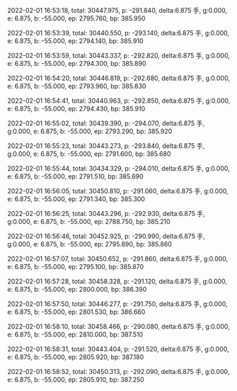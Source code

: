 2022-02-01 16:53:18, total: 30447.975, p: -291.840, delta:6.875 手, g:0.000, e: 6.875, b: -55.000, ep: 2795.760, bp: 385.950

2022-02-01 16:53:39, total: 30440.550, p: -293.140, delta:6.875 手, g:0.000, e: 6.875, b: -55.000, ep: 2794.140, bp: 385.910

2022-02-01 16:53:59, total: 30443.337, p: -292.820, delta:6.875 手, g:0.000, e: 6.875, b: -55.000, ep: 2794.300, bp: 385.890

2022-02-01 16:54:20, total: 30446.819, p: -292.680, delta:6.875 手, g:0.000, e: 6.875, b: -55.000, ep: 2793.960, bp: 385.830

2022-02-01 16:54:41, total: 30440.963, p: -292.850, delta:6.875 手, g:0.000, e: 6.875, b: -55.000, ep: 2794.430, bp: 385.910

2022-02-01 16:55:02, total: 30439.390, p: -294.070, delta:6.875 手, g:0.000, e: 6.875, b: -55.000, ep: 2793.290, bp: 385.920

2022-02-01 16:55:23, total: 30443.273, p: -293.840, delta:6.875 手, g:0.000, e: 6.875, b: -55.000, ep: 2791.600, bp: 385.680

2022-02-01 16:55:44, total: 30434.329, p: -294.010, delta:6.875 手, g:0.000, e: 6.875, b: -55.000, ep: 2791.510, bp: 385.690

2022-02-01 16:56:05, total: 30450.810, p: -291.060, delta:6.875 手, g:0.000, e: 6.875, b: -55.000, ep: 2791.340, bp: 385.300

2022-02-01 16:56:25, total: 30443.296, p: -292.930, delta:6.875 手, g:0.000, e: 6.875, b: -55.000, ep: 2788.750, bp: 385.210

2022-02-01 16:56:46, total: 30452.925, p: -290.990, delta:6.875 手, g:0.000, e: 6.875, b: -55.000, ep: 2795.890, bp: 385.860

2022-02-01 16:57:07, total: 30450.652, p: -291.860, delta:6.875 手, g:0.000, e: 6.875, b: -55.000, ep: 2795.100, bp: 385.870

2022-02-01 16:57:28, total: 30458.328, p: -291.120, delta:6.875 手, g:0.000, e: 6.875, b: -55.000, ep: 2800.000, bp: 386.390

2022-02-01 16:57:50, total: 30446.277, p: -291.750, delta:6.875 手, g:0.000, e: 6.875, b: -55.000, ep: 2801.530, bp: 386.660

2022-02-01 16:58:10, total: 30458.466, p: -290.080, delta:6.875 手, g:0.000, e: 6.875, b: -55.000, ep: 2810.000, bp: 387.510

2022-02-01 16:58:31, total: 30443.404, p: -291.520, delta:6.875 手, g:0.000, e: 6.875, b: -55.000, ep: 2805.920, bp: 387.180

2022-02-01 16:58:52, total: 30450.313, p: -292.090, delta:6.875 手, g:0.000, e: 6.875, b: -55.000, ep: 2805.910, bp: 387.250